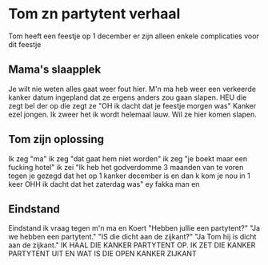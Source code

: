 # Tom zn partytent verhaal

Tom heeft een feestje op 1 december er zijn alleen enkele complicaties voor dit feestje

## Mama's slaapplek
Je wilt nie weten alles gaat weer fout hier. M'n ma heb weer een verkeerde kanker datum ingepland dat ze ergens anders zou gaan slapen. HEU die zegt bel der op die zegt ze "OH ik dacht dat je feestje morgen was" Kanker ezel jongen. Ik zweer het ik wordt helemaal lauw. Wil ze hier komen slapen.

## Tom zijn oplossing
Ik zeg "ma" ik zeg "dat gaat hem niet worden" ik zeg "je boekt maar een fucking hotel" ik zei "Ik heb het godverdomme 3 maanden van te voren tegen je gezegd dat het op 1 kanker december is en dan k kom je nou in 1 keer OHH ik dacht dat het zaterdag was" ey fakka man en

## Eindstand
Eindstand ik vraag tegen m'n ma en Koert "Hebben jullie een partytent?" "Ja we hebben een partytent." "IS die dicht aan de zijkant?" "Ja Tom hij is dicht aan de zijkant." IK HAAL DIE KANKER PARTYTENT OP. IK ZET DIE KANKER PARTYTENT UIT EN WAT IS DIE OPEN KANKER ZIJKANT